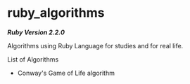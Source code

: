 
# ruby_algorithms

_**Ruby Version 2.2.0**_

Algorithms using Ruby Language for studies and for real life.

List of Algorithms

* Conway's Game of Life algorithm
